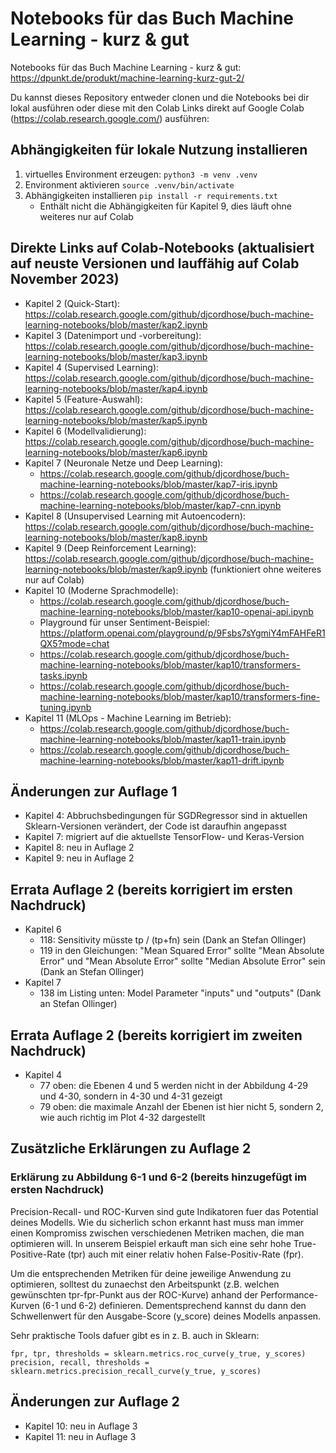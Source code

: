 # Notebooks für das Buch Machine Learning - kurz &amp; gut

Notebooks für das Buch Machine Learning - kurz &amp; gut: https://dpunkt.de/produkt/machine-learning-kurz-gut-2/

Du kannst dieses Repository entweder clonen und die Notebooks bei dir lokal ausführen oder diese mit den Colab Links direkt auf Google Colab (https://colab.research.google.com/) ausführen:

## Abhängigkeiten für lokale Nutzung installieren

1. virtuelles Environment erzeugen: `python3 -m venv .venv`
1. Environment aktivieren `source .venv/bin/activate`
1. Abhängigkeiten installieren `pip install -r requirements.txt`
   * Enthält nicht die Abhängigkeiten für Kapitel 9, dies läuft ohne weiteres nur auf Colab

## Direkte Links auf Colab-Notebooks (aktualisiert auf neuste Versionen und lauffähig auf Colab November 2023)
* Kapitel 2 (Quick-Start): https://colab.research.google.com/github/djcordhose/buch-machine-learning-notebooks/blob/master/kap2.ipynb
* Kapitel 3 (Datenimport und -vorbereitung): https://colab.research.google.com/github/djcordhose/buch-machine-learning-notebooks/blob/master/kap3.ipynb
* Kapitel 4 (Supervised Learning): https://colab.research.google.com/github/djcordhose/buch-machine-learning-notebooks/blob/master/kap4.ipynb
* Kapitel 5 (Feature-Auswahl): https://colab.research.google.com/github/djcordhose/buch-machine-learning-notebooks/blob/master/kap5.ipynb
* Kapitel 6 (Modellvalidierung): https://colab.research.google.com/github/djcordhose/buch-machine-learning-notebooks/blob/master/kap6.ipynb
* Kapitel 7 (Neuronale Netze und Deep Learning):
  * https://colab.research.google.com/github/djcordhose/buch-machine-learning-notebooks/blob/master/kap7-iris.ipynb
  * https://colab.research.google.com/github/djcordhose/buch-machine-learning-notebooks/blob/master/kap7-cnn.ipynb
* Kapitel 8 (Unsupervised Learning mit Autoencodern): https://colab.research.google.com/github/djcordhose/buch-machine-learning-notebooks/blob/master/kap8.ipynb
* Kapitel 9 (Deep Reinforcement Learning): https://colab.research.google.com/github/djcordhose/buch-machine-learning-notebooks/blob/master/kap9.ipynb (funktioniert ohne weiteres nur auf Colab)
* Kapitel 10 (Moderne Sprachmodelle): 
  * https://colab.research.google.com/github/djcordhose/buch-machine-learning-notebooks/blob/master/kap10-openai-api.ipynb
  * Playground für unser Sentiment-Beispiel: https://platform.openai.com/playground/p/9Fsbs7sYgmiY4mFAHFeR1QX5?mode=chat
  * https://colab.research.google.com/github/djcordhose/buch-machine-learning-notebooks/blob/master/kap10/transformers-tasks.ipynb
  * https://colab.research.google.com/github/djcordhose/buch-machine-learning-notebooks/blob/master/kap10/transformers-fine-tuning.ipynb
* Kapitel 11 (MLOps - Machine Learning im Betrieb): 
  * https://colab.research.google.com/github/djcordhose/buch-machine-learning-notebooks/blob/master/kap11-train.ipynb
  * https://colab.research.google.com/github/djcordhose/buch-machine-learning-notebooks/blob/master/kap11-drift.ipynb

## Änderungen zur Auflage 1
* Kapitel 4: Abbruchsbedingungen für SGDRegressor sind in aktuellen Sklearn-Versionen verändert, der Code ist daraufhin angepasst
* Kapitel 7: migriert auf die aktuellste TensorFlow- und Keras-Version
* Kapitel 8: neu in Auflage 2
* Kapitel 9: neu in Auflage 2

## Errata Auflage 2 (bereits korrigiert im ersten Nachdruck)
* Kapitel 6
  * 118: Sensitivity müsste tp / (tp+fn) sein (Dank an Stefan Ollinger)
  * 119 in den Gleichungen: "Mean Squared Error" sollte "Mean Absolute Error" und "Mean Absolute Error" sollte "Median Absolute Error" sein  (Dank an Stefan Ollinger)
* Kapitel 7
  * 138 im Listing unten: Model Parameter "inputs" und "outputs" (Dank an Stefan Ollinger)

## Errata Auflage 2 (bereits korrigiert im zweiten Nachdruck)
* Kapitel 4
  * 77 oben: die Ebenen 4 und 5 werden nicht in der Abbildung 4-29 und 4-30, sondern in 4-30 und 4-31 gezeigt
  * 79 oben: die maximale Anzahl der Ebenen ist hier nicht 5, sondern 2, wie auch richtig im Plot 4-32 dargestellt

## Zusätzliche Erklärungen zu Auflage 2

### Erklärung zu Abbildung 6-1 und 6-2 (bereits hinzugefügt im ersten Nachdruck)

Precision-Recall- und ROC-Kurven sind gute Indikatoren fuer das Potential deines Modells.
Wie du sicherlich schon erkannt hast muss man immer einen Kompromiss zwischen verschiedenen 
Metriken machen, die man optimieren will.
In unserem Beispiel erkauft man sich eine sehr hohe True-Positive-Rate (tpr) auch mit 
einer relativ hohen False-Positiv-Rate (fpr).

Um die entsprechenden Metriken für deine jeweilige Anwendung zu optimieren, solltest du 
zunaechst den Arbeitspunkt (z.B. welchen gewünschten tpr-fpr-Punkt aus der ROC-Kurve) anhand der Performance-Kurven (6-1 und 6-2) definieren.
Dementsprechend kannst du dann den Schwellenwert für den Ausgabe-Score (y_score) deines Modells anpassen.

Sehr praktische Tools dafuer gibt es in z. B. auch in Sklearn:

```
fpr, tpr, thresholds = sklearn.metrics.roc_curve(y_true, y_scores)
precision, recall, thresholds = sklearn.metrics.precision_recall_curve(y_true, y_scores)
```

## Änderungen zur Auflage 2
* Kapitel 10: neu in Auflage 3
* Kapitel 11: neu in Auflage 3

